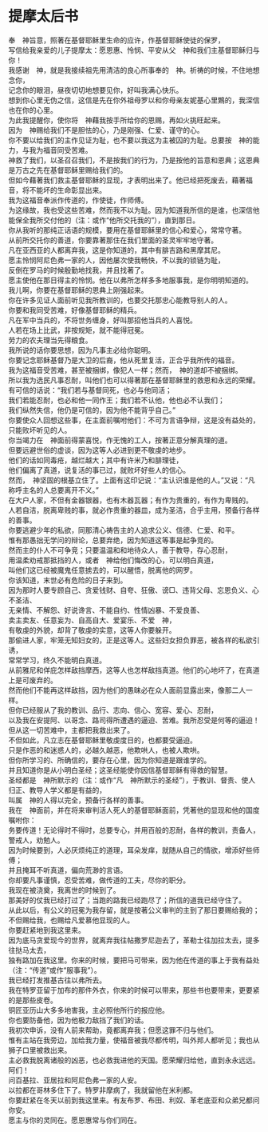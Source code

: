 # 提摩太后书
奉　神旨意，照著在基督耶稣里生命的应许，作基督耶稣使徒的保罗，  
写信给我亲爱的儿子提摩太：愿恩惠、怜悯、平安从父　神和我们主基督耶稣归与你！  
我感谢　神，就是我接续祖先用清洁的良心所事奉的　神。祈祷的时候，不住地想念你，  
记念你的眼泪，昼夜切切地想要见你，好叫我满心快乐。  
想到你心里无伪之信，这信是先在你外祖母罗以和你母亲友妮基心里鶪的，我深信也在你的心里。  
为此我提醒你，使你将　神藉我按手所给你的恩赐，再如火挑旺起来。  
因为　神赐给我们不是胆怯的心，乃是刚强、仁爱、谨守的心。  
你不要以给我们的主作见证为耻，也不要以我这为主被囚的为耻。总要按　神的能力，与我为福音同受苦难。  
神救了我们，以圣召召我们，不是按我们的行为，乃是按他的旨意和恩典；这恩典是万古之先在基督耶稣里赐给我们的。  
但如今藉著我们救主基督耶稣的显现，才表明出来了。他已经把死废去，藉著福音，将不能坏的生命彰显出来。  
我为这福音奉派作传道的，作使徒，作师傅。  
为这缘故，我也受这些苦难，然而我不以为耻。因为知道我所信的是谁，也深信他能保全我所交付他的（注：或作“他所交托我的”），直到那日。  
你从我听的那纯正话语的规模，要用在基督耶稣里的信心和爱心，常常守著。  
从前所交托你的善道，你要靠著那住在我们里面的圣灵牢牢地守著。  
凡在亚西亚的人都离弃我，这是你知道的，其中有腓吉路和黑摩其尼。  
愿主怜悯阿尼色弗一家的人，因他屡次使我畅快，不以我的锁链为耻，  
反倒在罗马的时候殷勤地找我，并且找著了。  
愿主使他在那日得主的怜悯。他在以弗所怎样多多地服事我，是你明明知道的。  
我儿啊，你要在基督耶稣的恩典上刚强起来。  
你在许多见证人面前听见我所教训的，也要交托那忠心能教导别人的人。  
你要和我同受苦难，好像基督耶稣的精兵。  
凡在军中当兵的，不将世务缠身，好叫那招他当兵的人喜悦。  
人若在场上比武，非按规矩，就不能得冠冕。  
劳力的农夫理当先得粮食。  
我所说的话你要思想，因为凡事主必给你聪明。  
你要记念耶稣基督乃是大卫的后裔，他从死里复活，正合乎我所传的福音。  
我为这福音受苦难，甚至被捆绑，像犯人一样；然而，　神的道却不被捆绑。  
所以我为选民凡事忍耐，叫他们也可以得著那在基督耶稣里的救恩和永远的荣耀。  
有可信的话说：“我们若与基督同死，也必与他同活；  
我们若能忍耐，也必和他一同作王；我们若不认他，他也必不认我们；  
我们纵然失信，他仍是可信的，因为他不能背乎自己。”  
你要使众人回想这些事，在主面前嘱咐他们：不可为言语争辩，这是没有益处的，只能败坏听见的人。  
你当竭力在　神面前得蒙喜悦，作无愧的工人，按著正意分解真理的道。  
但要远避世俗的虚谈，因为这等人必进到更不敬虔的地步。  
他们的话如同毒疮，越烂越大；其中有许米乃和腓理徒，  
他们偏离了真道，说复活的事已过，就败坏好些人的信心。  
然而，　神坚固的根基立住了。上面有这印记说：“主认识谁是他的人。”又说：“凡称呼主名的人总要离开不义。”  
在大户人家，不但有金器银器，也有木器瓦器；有作为贵重的，有作为卑贱的。  
人若自洁，脱离卑贱的事，就必作贵重的器皿，成为圣洁，合乎主用，预备行各样的善事。  
你要逃避少年的私欲，同那清心祷告主的人追求公义、信德、仁爱、和平。  
惟有那愚拙无学问的辩论，总要弃绝，因为知道这等事是起争竞的。  
然而主的仆人不可争竞；只要温温和和地待众人，善于教导，存心忍耐，  
用温柔劝戒那抵挡的人，或者　神给他们悔改的心，可以明白真道，  
叫他们这已经被魔鬼任意掳去的，可以醒悟，脱离他的网罗。  
你该知道，末世必有危险的日子来到。  
因为那时人要专顾自己、贪爱钱财、自夸、狂傲、谤□、违背父母、忘恩负义、心不圣洁、  
无亲情、不解怨、好说谗言、不能自约、性情凶暴、不爱良善、  
卖主卖友、任意妄为、自高自大、爱宴乐、不爱　神，  
有敬虔的外貌，却背了敬虔的实意，这等人你要躲开。  
那偷进人家，牢笼无知妇女的，正是这等人。这些妇女担负罪恶，被各样的私欲引诱，  
常常学习，终久不能明白真道。  
从前雅尼和佯庇怎样敌挡摩西，这等人也怎样敌挡真道。他们的心地坏了，在真道上是可废弃的。  
然而他们不能再这样敌挡，因为他们的愚昧必在众人面前显露出来，像那二人一样。  
但你已经服从了我的教训、品行、志向、信心、宽容、爱心、忍耐，  
以及我在安提阿、以哥念、路司得所遭遇的逼迫、苦难。我所忍受是何等的逼迫！但从这一切苦难中，主都把我救出来了。  
不但如此，凡立志在基督耶稣里敬虔度日的，也都要受逼迫。  
只是作恶的和迷惑人的，必越久越恶，他欺哄人，也被人欺哄。  
但你所学习的、所确信的，要存在心里，因为你知道是跟谁学的。  
并且知道你是从小明白圣经；这圣经能使你因信基督耶稣有得救的智慧。  
圣经都是　神所默示的（注：或作“凡　神所默示的圣经”），于教训、督责、使人归正、教导人学义都是有益的，  
叫属　神的人得以完全，预备行各样的善事。  
我在　神面前，并在将来审判活人死人的基督耶稣面前，凭著他的显现和他的国度嘱咐你：  
务要传道！无论得时不得时，总要专心，并用百般的忍耐，各样的教训，责备人，警戒人，劝勉人。  
因为时候要到，人必厌烦纯正的道理，耳朵发痒，就随从自己的情欲，增添好些师傅；  
并且掩耳不听真道，偏向荒渺的言语。  
你却要凡事谨慎，忍受苦难，做传道的工夫，尽你的职分。  
我现在被浇奠，我离世的时候到了。  
那美好的仗我已经打过了；当跑的路我已经跑尽了；所信的道我已经守住了。  
从此以后，有公义的冠冕为我存留，就是按著公义审判的主到了那日要赐给我的；不但赐给我，也赐给凡爱慕他显现的人。  
你要赶紧地到我这里来。  
因为底马贪爱现今的世界，就离弃我往帖撒罗尼迦去了，革勒士往加拉太去，提多往挞马太去，  
独有路加在我这里。你来的时候，要把马可带来，因为他在传道的事上于我有益处（注：“传道”或作“服事我”）。  
我已经打发推基古往以弗所去。  
我在特罗亚留于加布的那件外衣，你来的时候可以带来，那些书也要带来，更要紧的是那些皮卷。  
铜匠亚历山大多多地害我，主必照他所行的报应他。  
你也要防备他，因为他极力敌挡了我们的话。  
我初次申诉，没有人前来帮助，竟都离弃我；但愿这罪不归与他们。  
惟有主站在我旁边，加给我力量，使福音被我尽都传明，叫外邦人都听见；我也从狮子口里被救出来。  
主必救我脱离诸般的凶恶，也必救我进他的天国。愿荣耀归给他，直到永永远远。阿们！  
问百基拉、亚居拉和阿尼色弗一家的人安。  
以拉都在哥林多住下了。特罗非摩病了，我就留他在米利都。  
你要赶紧在冬天以前到我这里来。有友布罗、布田、利奴、革老底亚和众弟兄都问你安。  
愿主与你的灵同在。愿恩惠常与你们同在。
